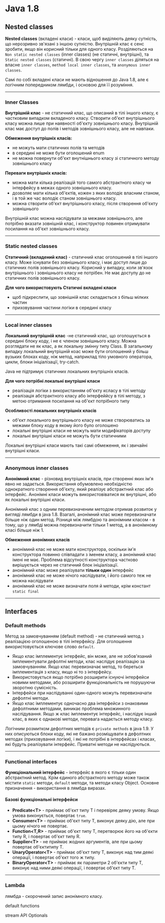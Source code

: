# Java 1.8

## Nested classes

**Nested classes** (вкладені класи) - класи, щоб виділяють деяку сутність, що нерозривно зв'язані з іншою сутністю. Внутрішній клас є сенс зробити, якщо він корисний тільки для одного класу. Розділяються на `Non static nested classes` (inner classes) (не статичні, внутрішні), та `Static nested classes` (статичні). В свою чергу `inner classes` діляться на власне `inner classes`, `method local inner classes`, та `anonymous inner classes`. 
  
Самі по собі вкладені класи не мають відношення до Java 1.8, але є логічним попередником лямбди, і основою для її розуміння.

---
### Inner Classes
**Внутрішній клас** - не статичний клас, що описаний в тілі іншого класу, є частковим випадком вкладеного класу. Створити об'єкт внутрішнього класу можна лише при наявності об'єкту зовнішнього класу. Внутрішній клас має доступ до полів і методів зовнішнього класу, але не навпаки.

**Обмеження внутрішніх класів:**
* не можуть мати статичних полів та методів
* в середині не може бути оголошений enum
* не можна повернути об'єкт внутнішнього класу зі статичного методу зовнішнього класу

**Переваги внутрішніх класів:**
* можна мати кілька реалізацій того самого абстрактного класу чи інтерфейсу в межах одного зовнішнього класу.
* дозволяє мати кілька об'єктів, кожен з яких володіє власним станом, і в той же час володіє станом зовнішнього класу.
* можна створити об'єкт внутрішнього класу, після створення об'єкту зовнішнього

Внутрішній клас можна наслідувати за межами зовнішнього, але потрібно вказати зовнішній клас, і конструктор повинен отримувати посилання на об'єкт зовнішнього класу.
 
---
### Static nested classes
**Статичний (вкладений клас)** - статичний клас оголошений в тілі іншого класу. Може існувати без зовнішнього класу, і має доступ лише до статичних полів зовнішнього класу. Корисний у випадку, коли зв'язок внутрішнього і зовнішнього класу не потрібен. Не має доступу до не статичних полів зовнішнього класу.

**Для чого використовують Статичні вкладені класи**
* щоб підкреслити, що зовнішній клас складається з більш мілких частин
* приховування частини логіки в середині класу

---
### Local inner classes
**Локальний внутрішній клас** -не статичний клас, що оголошується в середині блоку коду, і не є членом зовнішнього класу. Можна розглядати не як клас, а як локальну змінну типу Class. В загальному випадку локальний внутрішній коас може бути оголошений у більш вузьких блоках коду, ніж метод, наприклад тіло умовного оператора, цикли, блоки ініціалізації, try-catch.

Java не підтримує статичних локальних внутрішніх класів.

**Для чого потрібні локальні внутрішні класи**
* реалізація логіки з використанням об'єкту ксласу в тілі методу
* реалізація абстрактного класу або інтерфеййсу в тілі методу, з метою отримання посилання на об'єкт потрібного типу

**Особливості локальних внутрішніх класів**
* об'єкт локального внутрішнього класу не може створюватись за межами блоку коду в якому його було оголошено
* локальні внутрішні класи не можуть мати модифікаторів доступу
* локальні внутрішні класи не можуть бути статичними

Локальні внутрішні класи мають такі самі обмеження, як і звичайні внутрішні класи.

---
### Anonymous inner classes

 **Анонімний клас** - різновид внутрішніх класів, при створенні яких ім'я явно не задається. Використання обумовлено необхідністю однократного створення об'єкту, який реалізує абстрактний клас або інтерфейс. Анонімні класи можуть використовіватися як внутрішні, або як локальні внутрішні класи. 
 
 Анонімний клас з одним перевизначеним методом отримав розвиток у вигляді лямбди в java 1.8. Взагалі, анонімний клас може перевизначати більше ніж один метод. Різниця між лямбдою та анонімним класом - в тому, що у лямбді можна перевизначити тільки 1 метод, а в анонімному класі більше ніж 1.

**Обмеження анонімних класів**
* аноніминй клас не може мати конструктора, оскільки ім'я конструктора повинно співпадати з іменем класу, а анонімний клас імені не має. Проблема відсутності конструктора частково вирішується через не статичний блок ініціалізації.
* анонімний клас може реалізувати **тільки один** інтерфейс
* анонімний клас не може нічого наслідувати, і його самого теж не можна наслідувати
* анонімний клас не може визначати поля й методи, крім констант `static final`

---
## Interfaces
### Default methods
Метод за замовчуванням (default method) - не статичний метод з реалізацією оголошеною в тілі інтерфейсу. Для оголошення використовується ключове слово `default`. 
* Якщо клас імплементує інтерфейс, він може, але не зобов'язаний імплементувати дефолтні методи, клас наслідує реалізацію за замовчуванням. Якщо клас перевизначає метод, то береться імплементація з класу, якщо ні то з інтерфейсу.
* Використовується якщо потрібно розширити існуючі інтерфейси новими методами, або розширити функціональність не порушуючи зворотню сумісність.
* Інтерфейси при наслідуванні один-одного можуть перевизначати дефолтні методи.
* Якщо клас імплементує одночасно два інтерфейси з онаковими дефолтними методами, виникає проблема множинного наслідування. Якщо ж клас імплементує інтерфейс, і наслідує інший клас, в яких є однакові методи, перевага надається методу класу.

Логічним розмитком дефолтних методів є `private methods` в java 1.9. У них описуються блоки коду, які не бажано розміщувати в дефолтних методах (приховування логіки), і які не потрібні в інтерфейсах і класах, які будуть реалізувати інтерфейс. Приватні методи не наслідуються.

---
### Functional interfaces

**Функціональний інтерфейс** - інтерфейс в якого є тільки один абстрактний метод. Крім єдиного абстрактного методу може також містити `static` методи, `default` методи, та методи класу Object. Основне призначення - використання в лямбда виразах.

#### Базові функціональні інтерфейси
* **Predicate\<T>** - приймає об'єкт типу Т і перевіряє деяку умову. Якщо умова виконується, повертає `true`.
* **Consumer\<T>** - приймає об'єкт типу Т, виконує деяку дію, але при цьому нічого не повертає.
* **Function\<T,R>** - приймає об'єкт типу Т, перетворює його на об'єкти типу R, і повертає об'єкт типу R.
* **Supplier\<T>** - не приймає жодних аргументів, але при цьому повертає об'єктитипу Т.
* **UnaryOperator\<T>** - приймає об'єкт типу Т, виконує над тим деякі операції, і повертає об'єкт того ж типу.
* **BinaryOperator\<T>** - приймає як параметри 2 об'єкти типу Т, виконує над ними деякі операції, і повертає об'єкт типу Т.
---
### Lambda
лямбда - скорочений запис анонімного класу. 


default functions

stream API
Optionals